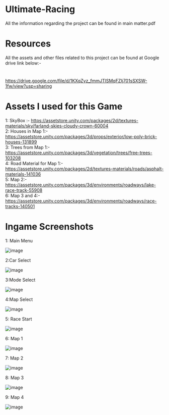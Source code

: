 # Ultimate-Racing

All the information regarding the project can be found in main matter.pdf

# Resources

All the assets and other files related to this project can be found at Google drive link below:-

#
https://drive.google.com/file/d/1KXqZyz_fmmJTlSMqFZIj701sSXSW-1fw/view?usp=sharing

# Assets I used for this Game

1: SkyBox :- https://assetstore.unity.com/packages/2d/textures-materials/sky/farland-skies-cloudy-crown-60004   
2: Houses in Map 1:- https://assetstore.unity.com/packages/3d/props/exterior/low-poly-brick-houses-131899  
3: Trees from Map 1:- https://assetstore.unity.com/packages/3d/vegetation/trees/free-trees-103208  
4: Road Material for Map 1:- https://assetstore.unity.com/packages/2d/textures-materials/roads/asphalt-materials-141036  
5: Map 2:- https://assetstore.unity.com/packages/3d/environments/roadways/lake-race-track-55908  
6: Map 3 and 4:- https://assetstore.unity.com/packages/3d/environments/roadways/race-tracks-140501  

# Ingame Screenshots

1: Main Menu  


![image](https://user-images.githubusercontent.com/52242991/128520690-d6b2a81a-966a-4b9d-a535-597a6481b32c.png)  

2:Car Select  


![image](https://user-images.githubusercontent.com/52242991/128521182-9486aa11-6b64-48f7-abd3-cef842fd1004.png)  

3:Mode Select  


![image](https://user-images.githubusercontent.com/52242991/128521225-9836105d-d4f9-418a-9762-c9178b537cd4.png)  

4:Map Select  


![image](https://user-images.githubusercontent.com/52242991/128521249-c27b442f-c1d7-438c-bd3a-5426fec05be1.png)  

5: Race Start  


![image](https://user-images.githubusercontent.com/52242991/128521285-03616c98-cd53-4394-bfc2-24435e0a82c0.png)  

6: Map 1  


![image](https://user-images.githubusercontent.com/52242991/128521397-bfa4a975-15d8-4fc2-8951-c4bb20c375fb.png)  

7: Map 2  


![image](https://user-images.githubusercontent.com/52242991/128521416-453726b3-1b89-40c1-9dff-eb863260c171.png)  

8: Map 3  


![image](https://user-images.githubusercontent.com/52242991/128521432-74743798-bc58-4c90-8385-6fc4568b5a23.png)  

9: Map 4  


![image](https://user-images.githubusercontent.com/52242991/128521458-8cc9081b-d77d-4051-bd3d-2cb891220ba3.png)  




